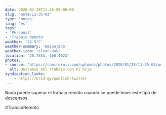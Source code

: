 ```yaml
---
date: 2020-01-28T11:38:55-06:00
slug: 'note/11-35-03'
type: 'notes'
lang: 'es'
tags:
- 'Personal'
- 'Trabajo Remoto'
weather: '22.5°C'
weather-summary: 'Despejado'
weather-icon: 'clear-day'
location: '25.7553,-100.4023'
photos:
- source: 'https://ramiroruiz.com/uploads/photos/2020/01/28/11-35-03/work-break-with-my-son.jpeg'
  alt: Descanso del trabajo con mi hijo
syndication_links:
    - https://brid.gy/publish/twitter
---
```

Nada puede superar el trabajo remoto cuando se puede tener este tipo de descansos. 

#TrabajoRemoto  

